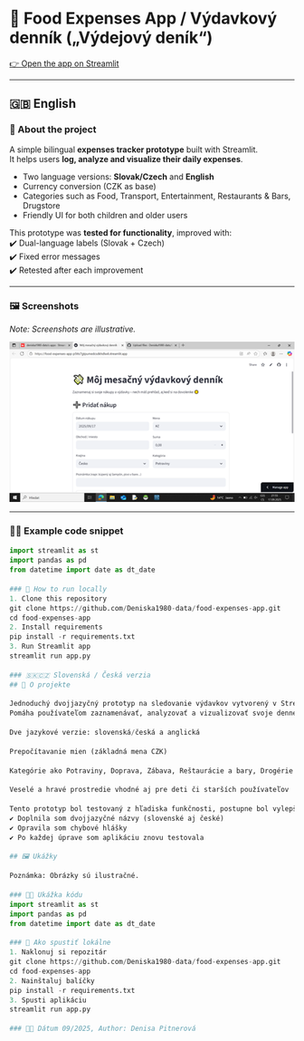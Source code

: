 # 💸 Food Expenses App / Výdavkový denník („Výdejový deník“)

[👉 Open the app on Streamlit](https://food-expenses-app-p5tts7gtpumedcsdkhdlw4.streamlit.app/)

---

## 🇬🇧 English

### 📌 About the project
A simple bilingual **expenses tracker prototype** built with Streamlit.  
It helps users **log, analyze and visualize their daily expenses**.  

- Two language versions: **Slovak/Czech** and **English**  
- Currency conversion (CZK as base)  
- Categories such as Food, Transport, Entertainment, Restaurants & Bars, Drugstore  
- Friendly UI for both children and older users  

This prototype was **tested for functionality**, improved with:  
✔️ Dual-language labels (Slovak + Czech)  
✔️ Fixed error messages  
✔️ Retested after each improvement  

---

### 🖼️ Screenshots
*Note: Screenshots are illustrative.*

![App Screenshot](screenshot.png)

---

### 🧑‍💻 Example code snippet
```python
import streamlit as st
import pandas as pd
from datetime import date as dt_date

### 🚀 How to run locally
1. Clone this repository
git clone https://github.com/Deniska1980-data/food-expenses-app.git
cd food-expenses-app
2. Install requirements
pip install -r requirements.txt
3. Run Streamlit app
streamlit run app.py

### 🇸🇰🇨🇿 Slovenská / Česká verzia
## 📌 O projekte

Jednoduchý dvojjazyčný prototyp na sledovanie výdavkov vytvorený v Streamlite.
Pomáha používateľom zaznamenávať, analyzovať a vizualizovať svoje denné výdavky.

Dve jazykové verzie: slovenská/česká a anglická

Prepočítavanie mien (základná mena CZK)

Kategórie ako Potraviny, Doprava, Zábava, Reštaurácie a bary, Drogérie

Veselé a hravé prostredie vhodné aj pre deti či starších používateľov

Tento prototyp bol testovaný z hľadiska funkčnosti, postupne bol vylepšovaný:
✔️ Doplnila som dvojjazyčné názvy (slovenské aj české)
✔️ Opravila som chybové hlášky
✔️ Po každej úprave som aplikáciu znovu testovala

## 🖼️ Ukážky

Poznámka: Obrázky sú ilustračné.

### 🧑‍💻 Ukážka kódu
import streamlit as st
import pandas as pd
from datetime import date as dt_date

### 🚀 Ako spustiť lokálne
1. Naklonuj si repozitár
git clone https://github.com/Deniska1980-data/food-expenses-app.git
cd food-expenses-app
2. Nainštaluj balíčky
pip install -r requirements.txt
3. Spusti aplikáciu
streamlit run app.py

### 👩‍💻 Dátum 09/2025, Author: Denisa Pitnerová
